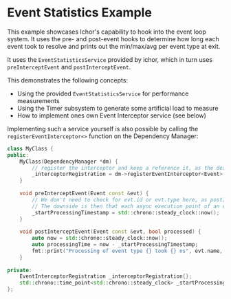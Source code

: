 # Event Statistics Example

This example showcases Ichor's capability to hook into the event loop system. It uses the pre- and post-event hooks to determine how long each event took to resolve and prints out the min/max/avg per event type at exit.

It uses the `EventStatisticsService` provided by ichor, which in turn uses `preInterceptEvent` and `postInterceptEvent`.

This demonstrates the following concepts:
* Using the provided `EventStatisticsService` for performance measurements
* Using the Timer subsystem to generate some artificial load to measure
* How to implement ones own Event Interceptor service (see below)

Implementing such a service yourself is also possible by calling the `registerEventInterceptor<>` function on the Dependency Manager:

```c++
class MyClass {
public:
    MyClass(DependencyManager *dm) {
        // register the interceptor and keep a reference it, as the destructor automatically unregisters it.
        _interceptorRegistration = dm->registerEventInterceptor<Event>(this, this);
    }
    
    void preInterceptEvent(Event const &evt) {
        // We don't need to check for evt.id or evt.type here, as postInterceptEvent() is guaranteed to be called directly after processing the event
        // The downside is then that each async execution point of an event is counted as a separate instance. I.e. every co_await is a new event with its own processing time.
        _startProcessingTimestamp = std::chrono::steady_clock::now();
    }
    
    void postInterceptEvent(Event const &evt, bool processed) {
        auto now = std::chrono::steady_clock::now();
        auto processingTime = now - _startProcessingTimestamp;
        fmt::print("Processing of event type {} took {} ns", evt.name, std::chrono::duration_cast<std::chrono::nanoseconds>(processingTime).count());
    }
    
private:
    EventInterceptorRegistration _interceptorRegistration{};
    std::chrono::time_point<std::chrono::steady_clock> _startProcessingTimestamp{};
};
```
